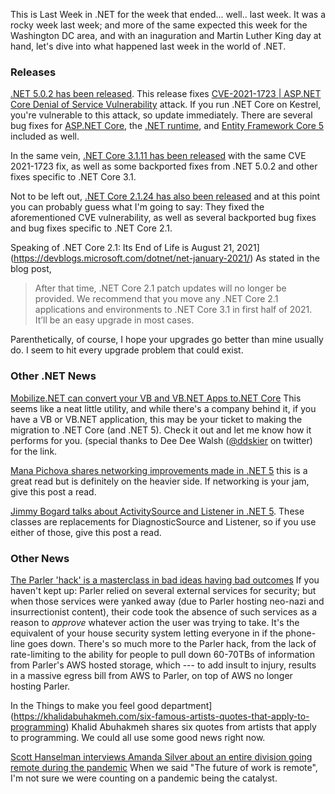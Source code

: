 This is Last Week in .NET for the week that ended... well.. last week. It was a rocky week last week; and more of the same expected this week for the Washington DC area, and with an inaguration and Martin Luther King day at hand, let's dive into what happened last week in the world of .NET.

### Releases

[.NET 5.0.2 has been released](https://github.com/dotnet/core/blob/master/release-notes/5.0/5.0.2/5.0.2.md).  This release fixes [CVE-2021-1723 | ASP.NET Core Denial of Service Vulnerability](https://msrc.microsoft.com/update-guide/vulnerability/CVE-2021-1723) attack. If you run .NET Core on Kestrel, you're vulnerable to this attack, so update immediately. There are several bug fixes for [ASP.NET Core](https://github.com/dotnet/aspnetcore/issues?q=milestone%3A5.0.2+is%3Aclosed+label%3Aservicing-approved), the [.NET runtime](https://github.com/dotnet/runtime/issues?q=milestone%3A5.0.2+is%3Aclosed+label%3Aservicing-approved), and [Entity Framework Core 5](https://github.com/dotnet/efcore/issues?q=milestone%3A5.0.2+is%3Aclosed+label%3Aservicing-approved) included as well.

In the same vein, [.NET Core 3.1.11 has been released](https://github.com/dotnet/core/blob/master/release-notes/3.1/3.1.11/3.1.11.md) with the same CVE 2021-1723 fix, as well as some backported fixes from .NET 5.0.2 and other fixes specific to .NET Core 3.1.

Not to be left out, [.NET Core 2.1.24 has also been released](https://github.com/dotnet/core/blob/master/release-notes/2.1/2.1.24/2.1.24.md) and at this point you can probably guess what I'm going to say: They fixed the aforementioned CVE vulnerability, as well as several backported bug fixes and bug fixes specific to .NET Core 2.1.

Speaking of .NET Core 2.1: Its End of Life is August 21, 2021](https://devblogs.microsoft.com/dotnet/net-january-2021/)  As stated in the blog post, 
 > After that time, .NET Core 2.1 patch updates will no longer be provided. We recommend that you move any .NET Core 2.1 applications and environments to .NET Core 3.1 in first half of 2021. It’ll be an easy upgrade in most cases.

Parenthetically, of course, I hope your upgrades go better than mine usually do. I seem to hit every upgrade problem that could exist.  

### Other .NET News

[Mobilize.NET can convert your VB and VB.NET Apps to.NET Core](https://visualstudiomagazine.com/articles/2020/08/28/vb-to-core.aspx?utm_content=151002694&utm_medium=social&utm_source=twitter&hss_channel=tw-4083531) This seems like a neat little utility, and while there's a company behind it, if you have a VB or VB.NET application, this may be your ticket to making the migration to .NET Core (and .NET 5). Check it out and let me know how it performs for you. (special thanks to Dee Dee Walsh ([@ddskier](https://twitter.com/ddskier) on twitter) for the link.

[Mana Pichova shares networking improvements made in .NET 5](https://devblogs.microsoft.com/dotnet/net-5-new-networking-improvements/) this is a great read but is definitely on the heavier side.  If networking is your jam, give this post a read.

[Jimmy Bogard talks about ActivitySource and Listener in .NET 5](https://jimmybogard.com/activitysource-and-listener-in-net-5/). These classes are replacements for DiagnosticSource and Listener, so if you use either of those, give this post a read.



### Other News

[The Parler 'hack' is a masterclass in bad ideas having bad outcomes](https://twitter.com/venikunche/status/1348607851556712448?s=20) If you haven't kept up: Parler relied on several external services for security; but when those services were yanked away (due to Parler hosting neo-nazi and insurrectionist content), their code took the absence of such services as a reason to *approve* whatever action the user was trying to take.  It's the equivalent of your house security system letting everyone in if the phone-line goes down.  There's so much more to the Parler hack, from the lack of rate-limiting to the ability for people to pull down 60-70TBs of information from Parler's AWS hosted storage, which --- to add insult to injury, results in a massive egress bill from AWS to Parler, on top of AWS no longer hosting Parler.

In the Things to make you feel good department](https://khalidabuhakmeh.com/six-famous-artists-quotes-that-apply-to-programming) Khalid Abuhakmeh shares six quotes from artists that apply to programming. We could all use some good news right now.

[Scott Hanselman interviews Amanda Silver about an entire division going remote during the pandemic](https://hanselminutes.com/770/living-through-2020-as-a-remote-developer-with-amanda-silver)  When we said "The future of work is remote", I'm not sure we were counting on a pandemic being the catalyst.

